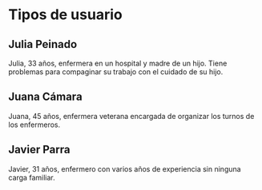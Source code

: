 # Tipos de usuario

## Julia Peinado

Julia, 33 años, enfermera en un hospital y madre de un hijo. Tiene problemas para compaginar su trabajo con el cuidado de su hijo.

## Juana Cámara

Juana, 45 años, enfermera veterana encargada de organizar los turnos de los enfermeros.

## Javier Parra

Javier, 31 años, enfermero con varios años de experiencia sin ninguna carga familiar.